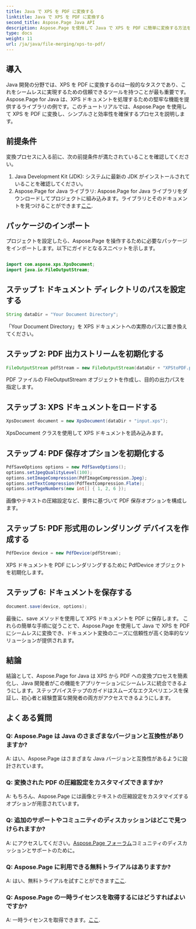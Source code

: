 ```yaml
---
title: Java で XPS を PDF に変換する
linktitle: Java で XPS を PDF に変換する
second_title: Aspose.Page Java API
description: Aspose.Page を使用して Java で XPS を PDF に簡単に変換する方法を学びましょう。効率的にドキュメントを変換するには、ステップバイステップのガイドに従ってください。
type: docs
weight: 11
url: /ja/java/file-merging/xps-to-pdf/
---
```

## 導入
Java 開発の分野では、XPS を PDF に変換するのは一般的なタスクであり、これをシームレスに実現するための信頼できるツールを持つことが最も重要です。 Aspose.Page for Java は、XPS ドキュメントを処理するための堅牢な機能を提供するライブラリの例です。このチュートリアルでは、Aspose.Page を使用して XPS を PDF に変換し、シンプルさと効率性を確保するプロセスを説明します。
## 前提条件
変換プロセスに入る前に、次の前提条件が満たされていることを確認してください。
1. Java Development Kit (JDK): システムに最新の JDK がインストールされていることを確認してください。
2.  Aspose.Page for Java ライブラリ: Aspose.Page for Java ライブラリをダウンロードしてプロジェクトに組み込みます。ライブラリとそのドキュメントを見つけることができます[ここ](https://reference.aspose.com/page/java/).
## パッケージのインポート
プロジェクトを設定したら、Aspose.Page を操作するために必要なパッケージをインポートします。以下にガイドとなるスニペットを示します。
```java

import com.aspose.xps.XpsDocument;
import java.io.FileOutputStream;
```
## ステップ 1: ドキュメント ディレクトリのパスを設定する
```java
String dataDir = "Your Document Directory";
```
「Your Document Directory」を XPS ドキュメントへの実際のパスに置き換えてください。
## ステップ 2: PDF 出力ストリームを初期化する
```java
FileOutputStream pdfStream = new FileOutputStream(dataDir + "XPStoPDF.pdf");
```
PDF ファイルの FileOutputStream オブジェクトを作成し、目的の出力パスを指定します。
## ステップ 3: XPS ドキュメントをロードする
```java
XpsDocument document = new XpsDocument(dataDir + "input.xps");
```
XpsDocument クラスを使用して XPS ドキュメントを読み込みます。
## ステップ 4: PDF 保存オプションを初期化する
```java
PdfSaveOptions options = new PdfSaveOptions();
options.setJpegQualityLevel(100);
options.setImageCompression(PdfImageCompression.Jpeg);
options.setTextCompression(PdfTextCompression.Flate);
options.setPageNumbers(new int[] { 1, 2, 6 });
```
画像やテキストの圧縮設定など、要件に基づいて PDF 保存オプションを構成します。
## ステップ 5: PDF 形式用のレンダリング デバイスを作成する
```java
PdfDevice device = new PdfDevice(pdfStream);
```
XPS ドキュメントを PDF にレンダリングするために PdfDevice オブジェクトを初期化します。
## ステップ 6: ドキュメントを保存する
```java
document.save(device, options);
```
最後に、save メソッドを使用して XPS ドキュメントを PDF に保存します。
これらの簡単な手順に従うことで、Aspose.Page を使用して Java で XPS を PDF にシームレスに変換でき、ドキュメント変換のニーズに信頼性が高く効率的なソリューションが提供されます。
## 結論
結論として、Aspose.Page for Java は XPS から PDF への変換プロセスを簡素化し、Java 開発者がこの機能をアプリケーションにシームレスに統合できるようにします。ステップバイステップのガイドはスムーズなエクスペリエンスを保証し、初心者と経験豊富な開発者の両方がアクセスできるようにします。
## よくある質問
### Q: Aspose.Page は Java のさまざまなバージョンと互換性がありますか?
A: はい、Aspose.Page はさまざまな Java バージョンと互換性があるように設計されています。
### Q: 変換された PDF の圧縮設定をカスタマイズできますか?
A: もちろん、Aspose.Page には画像とテキストの圧縮設定をカスタマイズするオプションが用意されています。
### Q: 追加のサポートやコミュニティのディスカッションはどこで見つけられますか?
 A: にアクセスしてください。[Aspose.Page フォーラム](https://forum.aspose.com/c/page/39)コミュニティのディスカッションとサポートのために。
### Q: Aspose.Page に利用できる無料トライアルはありますか?
 A: はい、無料トライアルを試すことができます[ここ](https://releases.aspose.com/).
### Q: Aspose.Page の一時ライセンスを取得するにはどうすればよいですか?
 A: 一時ライセンスを取得できます。[ここ](https://purchase.aspose.com/temporary-license/).